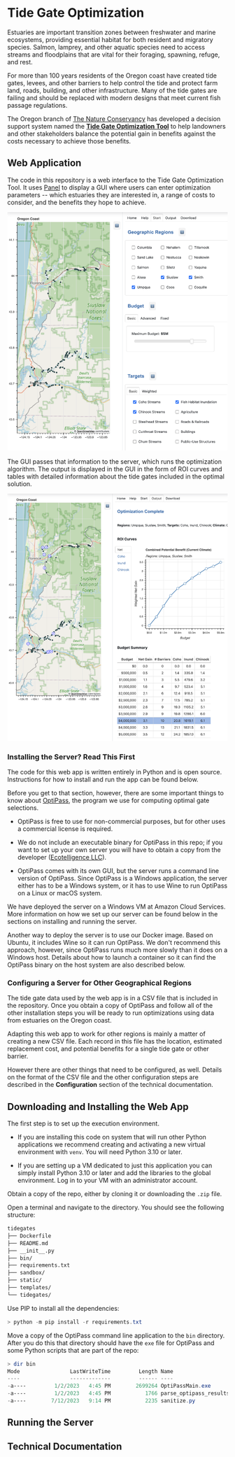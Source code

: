 # Tide Gate Optimization
Estuaries are important transition zones between freshwater and marine ecosystems, providing essential habitat for both resident and migratory species.  Salmon, lamprey, and other aquatic species need to access streams and floodplains that are vital for their foraging, spawning, refuge, and rest.

For more than 100 years residents of the Oregon coast have created tide gates, levees, and other barriers to help control the tide and protect farm land, roads, building, and other infrastructure.  Many of the tide gates are failing and should be replaced with modern designs that meet current fish passage regulations.

The Oregon branch of [The Nature Conservancy](https://www.nature.org/en-us/about-us/where-we-work/united-states/oregon/) has developed a decision support system named the [**Tide Gate Optimization Tool**](https://oregontidegates.org/wp-content/uploads/2021/11/Oregons-Tide-Gate-Optimization-Tool-Supporting-Decisions-to-Benefit-Nature-and-People.pdf) to help landowners and other stakeholders balance the potential gain in benefits against the costs necessary to achieve those benefits.

## Web Application

The code in this repository is a web interface to the Tide Gate Optimization Tool.  It uses [Panel](https://panel.holoviz.org/) to display a GUI where users can enter optimization parameters -- which estuaries they are interested in, a range of costs to consider, and the benefits they hope to achieve.   

![](static/start_screenshot.png)

The GUI passes that information to the server, which runs the optimization algorithm.  The output is displayed in the GUI in the form of ROI curves and tables with detailed information about the tide gates included in the optimal solution.

![](static/result_screenshot.png)

### Installing the Server?  Read This First

The code for this web app is written entirely in Python and is open source.  Instructions for how to install and run the app can be found below.  

Before you get to that section, however, there are some important things to know about [OptiPass](https://www.ecotelligence.net/home/optipass), the program we use for computing optimal gate selections.

- OptiPass is free to use for non-commercial purposes, but for other uses a commercial license is required.

- We do not include an executable binary for OptiPass in this repo; if you want to set up your own server you will have to obtain a copy from the developer ([Ecotelligence LLC](https://www.ecotelligence.net/)).

- OptiPass comes with its own GUI, but the server runs a command line version of OptiPass.  Since OptiPass is a Windows application, the server either has to be a Windows system, or it has to use Wine to run OptiPass on a Linux or macOS system. 

We have deployed the server on a Windows VM at Amazon Cloud Services.  More information on how we set up our server can be found below in the sections on installing and running the server.

Another way to deploy the server is to use our Docker image.  Based on Ubuntu, it includes Wine so it can run OptiPass.  We don't recommend this approach, however, since OptiPass runs much more slowly than it does on a Windows host.  Details about how to launch a container so it can find the OptiPass binary on the host system are also described below.

### Configuring a Server for Other Geographical Regions

The tide gate data used by the web app is in a CSV file that is included in the repository.  Once you obtain a copy of OptiPass and follow all of the other installation steps you will be ready to run optimizations using data from estuaries on the Oregon coast.

Adapting this web app to work for other regions is mainly a matter of creating a new CSV file.  Each record in this file has the location, estimated replacement cost, and potential benefits for a single tide gate or other barrier.  

However there are other things that need to be configured, as well.  Details on the format of the CSV file and the other configuration steps are described in the **Configuration** section of the technical documentation.

## Downloading and Installing the Web App

The first step is to set up the execution environment.

- If you are installing this code on system that will run other Python applications we recommend creating and activating a new virtual environment with `venv`.  You will need Python 3.10 or later.

- If you are setting up a VM dedicated to just this application you can simply install Python 3.10 or later and add the libraries to the global environment.  Log in to your VM with an administrator account.

Obtain a copy of the repo, either by cloning it or downloading the `.zip` file.

Open a terminal and navigate to the directory.  You should see the following structure:

```bash
tidegates
├── Dockerfile
├── README.md
├── __init__.py
├── bin/
├── requirements.txt
├── sandbox/
├── static/
├── templates/
└── tidegates/
```

Use PIP to install all the dependencies:

```powershell
> python -m pip install -r requirements.txt
```

Move a copy of the OptiPass command line application to the `bin` directory.  After you do this that directory should have the `exe` file for OptiPass and some Python scripts that are part of the repo:

```powershell
> dir bin
Mode                LastWriteTime         Length Name
----                -------------         ------ ----
-a----         1/2/2023   4:45 PM        2699264 OptiPassMain.exe
-a----         1/2/2023   4:45 PM           1766 parse_optipass_results.py
-a----        7/12/2023   9:14 PM           2235 sanitize.py
```

## Running the Server



## Technical Documentation



